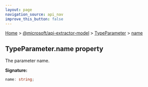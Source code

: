 ```yaml
---
layout: page
navigation_source: api_nav
improve_this_button: false
---
```



[Home](./index.md) &gt; [@microsoft/api-extractor-model](./api-extractor-model.md) &gt; [TypeParameter](./api-extractor-model.typeparameter.md) &gt; [name](./api-extractor-model.typeparameter.name.md)

## TypeParameter.name property

The parameter name.

<b>Signature:</b>

```typescript
name: string;
```
